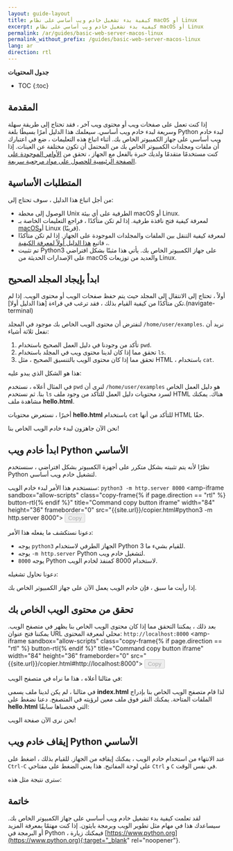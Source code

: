 ```yaml
---
layout: guide-layout
title: كيفية بدء تشغيل خادم ويب أساسي على نظام macOS أو Linux
excerpt: كيفية بدء تشغيل خادم ويب أساسي على نظام macOS أو Linux
permalink: /ar/guides/basic-web-server-macos-linux
permalink_without_prefix: /guides/basic-web-server-macos-linux
lang: ar
direction: rtl
---
```


**جدول المحتويات**

* TOC
{:toc}

## المقدمة

إذا كنت تعمل على صفحات ويب أو محتوى ويب آخر ، فقد تحتاج إلى طريقة سهلة وسريعة لبدء خادم ويب أساسي. سيعلمك هذا الدليل أمرًا بسيطًا بلغة Python لبدء خادم ويب أساسي على جهاز الكمبيوتر الخاص بك. أثناء اتباع هذه التعليمات ، ضع في اعتبارك أن ملفات ومجلدات الكمبيوتر الخاص بك من المحتمل أن تكون مختلفة عن العينات. إذا كنت مستخدمًا متقدمًا ولديك خبرة بالفعل مع الجهاز ، تحقق من [الأوامر الموجودة على الصفحة الرئيسية للحصول على مواد مرجعية سريعة](/ar/).

## المتطلبات الأساسية

من أجل اتباع هذا الدليل ، سوف تحتاج إلى:

* الوصول إلى محطة Unix الطرفية على أي بيئة macOS أو Linux.
* لمعرفة كيفية فتح نافذة طرفية. إذا لم تكن متأكدًا ، فراجع التعليمات الخاصة بـ [macOS](open-terminal-macos)أو Linux (قريبًا).
* لمعرفة كيفية التنقل بين الملفات والمجلدات الموجودة على الجهاز. إذا لم تكن متأكدًا ، فاتبع [هذا الدليل أولاً لمعرفة الكيفية](navigate-terminal).
* تم تثبيت Python3 على جهاز الكمبيوتر الخاص بك. يأتي هذا مثبتًا بشكل افتراضي على الإصدارات الحديثة من macOS والعديد من توزيعات Linux.

## ابدأ بإيجاد المجلد الصحيح

أولاً ، تحتاج إلى الانتقال إلى المجلد حيث يتم حفظ صفحات الويب أو محتوى الويب. إذا لم تكن متأكدًا من كيفية القيام بذلك ، فقد ترغب في قراءة [هذا الدليل أولا].(navigate-terminal)

لنفترض أن محتوى الويب الخاص بك موجود في المجلد `/home/user/examples`. نريد أن نفعل ثلاثة أشياء:

1. تأكد من وجودنا في دليل العمل الصحيح باستخدام `pwd`.
2. تحقق مما إذا كان لدينا محتوى ويب في المجلد باستخدام `ls`.
3. تحقق مما إذا كان محتوى الويب بالتنسيق الصحيح ، مثل HTML ، باستخدام `cat`.

هذا هو الشكل الذي يبدو عليه:

<div class="center guideimages">
  <amp-anim src="/assets/guides/basic-web-server-macos-linux/checking-web-content-en.gif" width="665" height="387" alt="التنقل والتحقق من محتوى الويب" layout="responsive"></amp-anim>
</div>

في المثال أعلاه ، نستخدم `pwd` لنرى أن `/home/user/examples` هو دليل العمل الخاص بنا. ثم نستخدم `ls` لسرد محتويات دليل العمل للتأكد من وجود ملف HTML هناك. يمكنك مشاهدة ملف **hello.html**.

أخيرًا ، نستعرض محتويات **hello.html** باستخدام `cat` للتأكد من أنها HTML حقًا.

نحن الآن جاهزون لبدء خادم الويب الخاص بنا!

## ابدأ خادم ويب Python الأساسي

نظرًا لأنه يتم تثبيته بشكل متكرر على أجهزة الكمبيوتر بشكل افتراضي ، سنستخدم Python لتشغيل خادم ويب أساسي.

سنستخدم هذا الأمر لبدء خادم الويب: `python3 -m http.server 8000` <amp-iframe sandbox="allow-scripts"
  class="copy-frame{% if page.direction == "rtl" %} button-rtl{% endif %}"
  title="Command copy button iframe"
  width="84"
  height="36"
  frameborder="0"
  src="{{site.url}}/copier.html#python3 -m http.server 8000">
  <button class="pure-button button-large button-primary"
    placeholder
    disabled>Copy</button>
</amp-iframe>

دعونا نستكشف ما يفعله هذا الأمر:

* يوجه `python3` الجهاز الطرفي لاستخدام Python 3 للقيام بشيء ما.
* يوجه `-m http.server` Python لتشغيل خادم ويب.
* `8000` يوجه Python لاستخدام 8000 كمنفذ لخادم الويب.

دعونا نحاول تشغيله:

<div class="center guideimages">
  <amp-anim src="/assets/guides/basic-web-server-macos-linux/start-python-http-server-en.gif" width="665" height="387" alt="ابدأ خادم الويب Python" layout="responsive"></amp-anim>
</div>

إذا رأيت ما سبق ، فإن خادم الويب يعمل الآن على جهاز الكمبيوتر الخاص بك.

## تحقق من محتوى الويب الخاص بك

بعد ذلك ، يمكننا التحقق مما إذا كان محتوى الويب الخاص بنا يظهر في متصفح الويب. يمكننا فتح عنوان URL محلي لمعرفة المحتوى: `http://localhost:8000` <amp-iframe sandbox="allow-scripts"
  class="copy-frame{% if page.direction == "rtl" %} button-rtl{% endif %}"
  title="Command copy button iframe"
  width="84"
  height="36"
  frameborder="0"
  src="{{site.url}}/copier.html#http://localhost:8000">
  <button class="pure-button button-large button-primary"
    placeholder
    disabled>Copy</button>
</amp-iframe>

في مثالنا أعلاه ، هذا ما نراه في متصفح الويب:

<div class="center guideimages">
  <amp-img src="/assets/guides/basic-web-server-macos-linux/directory-listing-en.png" width="665" height="387" alt="قائمة الدليل في متصفح الويب" layout="responsive"></amp-img>
</div>

في مثالنا ، لم يكن لدينا ملف يسمى **index.html** لذا قام متصفح الويب الخاص بنا بإدراج الملفات المتاحة. يمكنك النقر فوق ملف معين لرؤيته في المتصفح. دعنا نضغط على **hello.html** التي فحصناها سابقًا:

<div class="center guideimages">
  <amp-img src="/assets/guides/basic-web-server-macos-linux/hello-world-page-en.png" width="665" height="387" alt="قائمة الدليل في متصفح الويب" layout="responsive"></amp-img>
</div>

نحن نرى الآن صفحة الويب!

## إيقاف خادم ويب Python الأساسي

عند الانتهاء من استخدام خادم الويب ، يمكنك إيقافه من الجهاز. للقيام بذلك ، اضغط على `Ctrl-C` على لوحة المفاتيح. هذا يعني الضغط على مفتاحي `Ctrl` و `C` في نفس الوقت.

سترى نتيجة مثل هذه:

<div class="center guideimages">
  <amp-anim src="/assets/guides/basic-web-server-macos-linux/stop-python-http-server-en.gif" width="665" height="387" alt="أوقف خادم الويب Python" layout="responsive"></amp-anim>
</div>

## خاتمة

لقد تعلمت كيفية بدء تشغيل خادم ويب أساسي على جهاز الكمبيوتر الخاص بك. سيساعدك هذا في مهام مثل تطوير الويب وبرمجة بايثون. إذا كنت مهتمًا بمعرفة المزيد أو البرمجة في Python ، فيمكنك زيارة [https://www.python.org](https://www.python.org){:target="_blank" rel="noopener"}.